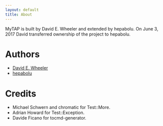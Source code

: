 ```yaml
---
layout: default
title: About
---
```


MyTAP is built by David E. Wheeler and extended by hepabolu. On June 3, 2017 David transferred ownership of the project to hepabolu.

# Authors

* [David E. Wheeler](http://justatheory.com/)
* [hepabolu](https://github.com/hepabolu/mytap)

# Credits

* Michael Schwern and chromatic for Test::More.
* Adrian Howard for Test::Exception.
* Davide Ficano for tocmd-generator.
